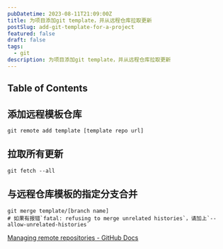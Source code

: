 ```yaml
---
pubDatetime: 2023-08-11T21:09:00Z
title: 为项目添加git template，并从远程仓库拉取更新
postSlug: add-git-template-for-a-project
featured: false
draft: false
tags:
  - git
description: 为项目添加git template，并从远程仓库拉取更新
---
```


## Table of Contents

## 添加远程模板仓库

```shell
git remote add template [template repo url]
```

## 拉取所有更新

```shell
git fetch --all
```

## 与远程仓库模板的指定分支合并

``` shell
git merge template/[branch name]
# 如果有报错`fatal: refusing to merge unrelated histories`，请加上`--allow-unrelated-histories`
```

[Managing remote repositories - GitHub Docs](https://docs.github.com/en/get-started/getting-started-with-git/managing-remote-repositories)
